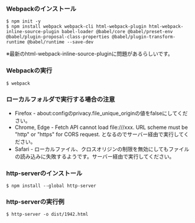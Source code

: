 ### Webpackのインストール
```
$ npm init -y
$ npm install webpack webpack-cli html-webpack-plugin html-webpack-inline-source-plugin babel-loader @babel/core @babel/preset-env @babel/plugin-proposal-class-properties @babel/plugin-transform-runtime @babel/runtime --save-dev
```
※最新のhtml-webpack-inline-source-pluginに問題があるらしいです。
### Webpackの実行
```
$ webpack
```
### ローカルフォルダで実行する場合の注意
* Firefox - about:configのprivacy.file_unique_originの値をfalseにしてください。
* Chrome, Edge - Fetch API cannot load file:///xxx. URL scheme must be "http" or "https" for CORS request. となるのでサーバー経由で実行してください。
* Safari - ローカルファイル、クロスオリジンの制限を無効にしてもファイルの読み込みに失敗するようです。サーバー経由で実行してください。
### http-serverのインストール
```
$ npm install --global http-server
```
### http-serverの実行例
```
$ http-server -o dist/1942.html
```
